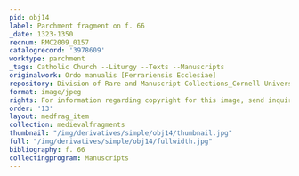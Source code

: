 ```yaml
---
pid: obj14
label: Parchment fragment on f. 66
_date: 1323-1350
recnum: RMC2009_0157
catalogrecord: '3978609'
worktype: parchment
_tags: Catholic Church --Liturgy --Texts --Manuscripts
originalwork: Ordo manualis [Ferrariensis Ecclesiae]
repository: Division of Rare and Manuscript Collections_Cornell University Library
format: image/jpeg
rights: For information regarding copyright for this image, send inquiries to rarerepro@cornell.edu
order: '13'
layout: medfrag_item
collection: medievalfragments
thumbnail: "/img/derivatives/simple/obj14/thumbnail.jpg"
full: "/img/derivatives/simple/obj14/fullwidth.jpg"
bibliography: f. 66
collectingprogram: Manuscripts
---
```

